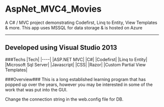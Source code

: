 # AspNet_MVC4_Movies

A C# / MVC project demonstrating Codefirst, Linq to Entity, View Templates &amp; more. This app uses MSSQL for data storage &amp; is hosted on Azure

---

Developed using Visual Studio 2013
---

###Techs
|Tech|
|----|
|ASP.NET MVC|
|C#|
|Codefirst|
|Linq to Entity|
|Microsoft Sql Server|
|Javascript|
|CSS|
|Razor|
|Custom Partial View Templates|

###Overview###
This is a long established learning program that has popped up over the years, however you may be interested in some of the work that was put into the GUI.

Change the connection string in the web.config file for DB.

